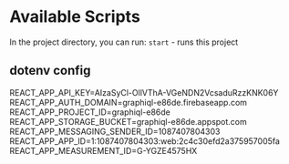 # Available Scripts

In the project directory, you can run:
`start` - runs this project

## dotenv config

REACT_APP_API_KEY=AIzaSyCl-OllVThA-VGeNDN2VcsaduRzzKNK06Y
REACT_APP_AUTH_DOMAIN=graphiql-e86de.firebaseapp.com
REACT_APP_PROJECT_ID=graphiql-e86de
REACT_APP_STORAGE_BUCKET=graphiql-e86de.appspot.com
REACT_APP_MESSAGING_SENDER_ID=1087407804303
REACT_APP_APP_ID=1:1087407804303:web:2c4c30efd2a375957005fa
REACT_APP_MEASUREMENT_ID=G-YGZE4575HX

